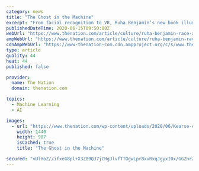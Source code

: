 ```yaml
---
category: news
title: "The Ghost in the Machine"
excerpt: "From facial recognition to VR, Ruha Benjamin’s new book illuminates how cutting-edge tech reproduces inequalities."
publishedDateTime: 2020-06-15T09:50:00Z
webUrl: "https://www.thenation.com/article/culture/ruha-benjamin-race-after-technology-book-review/"
ampWebUrl: "https://www.thenation.com/article/culture/ruha-benjamin-race-after-technology-book-review/tnamp/"
cdnAmpWebUrl: "https://www-thenation-com.cdn.ampproject.org/c/s/www.thenation.com/article/culture/ruha-benjamin-race-after-technology-book-review/tnamp/"
type: article
quality: 44
heat: 44
published: false

provider:
  name: The Nation
  domain: thenation.com

topics:
  - Machine Learning
  - AI

images:
  - url: "https://www.thenation.com/wp-content/uploads/2020/06/Kearse-circuit_board-getty_img.jpg"
    width: 1440
    height: 907
    isCached: true
    title: "The Ghost in the Machine"

secured: "vUlHoZ//ifxeG8pl+X3Z89QJ7jCHgJlvfTTOgwLpr8xvRxqJgyxI0x/GGZnrZQ4ett/XwUfTwyU6u3Hdjh3Cb/VRPknDQ13VIZuidIlXHLQxtiOTDoQ5qJsAMUWNpKkBBOdYmypNi5fSZyHgGc6M9NvE0/l6GBSBXOfLNlrTQdjehrPDXp2Qh3ET8qyW+KBVeonII1y0EHXbFc3jZUD8iJA43uKb6pn5D1gzHoFsN8doQqLEp2J8oqTmerxQmnOXSGUSshGcXHzAkrC0khOR1lb58jP5TtZjRyb/hoQKiaUz2eI4I1kZBECHDn19c1OCFhCT98JqqXLmheOa7L6mDg==;HIkQOjzcm4mh2bEbiTs5bg=="
---
```


